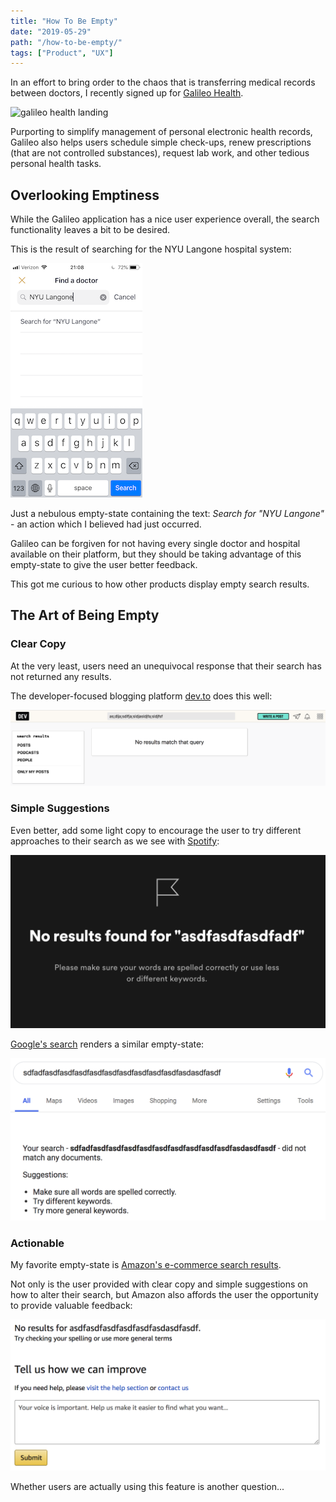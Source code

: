 ```yaml
---
title: "How To Be Empty"
date: "2019-05-29"
path: "/how-to-be-empty/"
tags: ["Product", "UX"]
---
```


In an effort to bring order to the chaos that is transferring medical records between doctors, I recently signed up for [Galileo Health](https://galileohealth.com/).

![galileo health landing](./galileo_health_landing.png)

Purporting to simplify management of personal electronic health records, Galileo also helps users schedule simple check-ups, renew prescriptions (that are not controlled substances), request lab work, and other tedious personal health tasks.

## Overlooking Emptiness

While the Galileo application has a nice user experience overall, the search functionality leaves a bit to be desired.

This is the result of searching for the NYU Langone hospital system:

![galileo empty results](./galileo_empty_results.png)

Just a nebulous empty-state containing the text: _Search for "NYU Langone"_ - an action which I believed had just occurred.

Galileo can be forgiven for not having every single doctor and hospital available on their platform, but they should be taking advantage of this empty-state to give the user better feedback.

This got me curious to how other products display empty search results.

## The Art of Being Empty

### Clear Copy

At the very least, users need an unequivocal response that their search has not returned any results.

The developer-focused blogging platform [dev.to](https://dev.to) does this well:

![dev to empty results](./dev_to_empty_results.png)

### Simple Suggestions

Even better, add some light copy to encourage the user to try different approaches to their search as we see with [Spotify](https://spotify.com):

![spotify empty results](./spotify_empty_results.png)

[Google's search](https://google.com) renders a similar empty-state:

![google empty results](./google_empty_results.png)

### Actionable

My favorite empty-state is [Amazon's e-commerce search results](https://amazon.com).

Not only is the user provided with clear copy and simple suggestions on how to alter their search, but Amazon also affords the user the opportunity to provide valuable feedback:

![amazon empty results](./amazon_empty_results.png)

Whether users are actually using this feature is another question...
